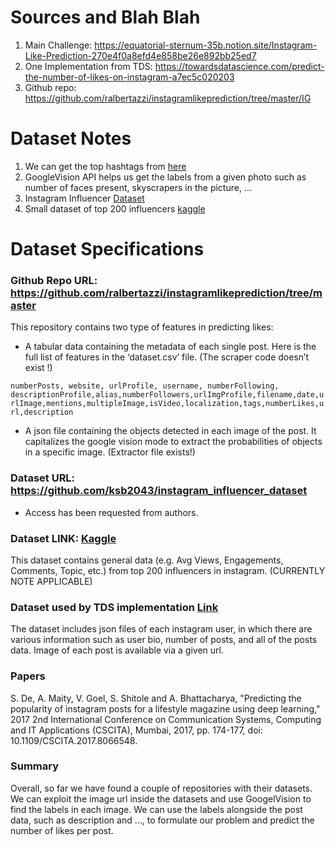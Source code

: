 # Sources and Blah Blah
1. Main Challenge: https://equatorial-sternum-35b.notion.site/Instagram-Like-Prediction-270e4f0a8efd4e858be26e892bb25ed7
2. One Implementation from TDS: https://towardsdatascience.com/predict-the-number-of-likes-on-instagram-a7ec5c020203
3. Github repo: https://github.com/ralbertazzi/instagramlikeprediction/tree/master/IG


# Dataset Notes
1. We can get the top hashtags from [here](https://top-hashtags.com/instagram/)
2. GoogleVision API helps us get the labels from a given photo such as number of faces present, skyscrapers in the picture, ...
3. Instagram Influencer [Dataset](https://github.com/ksb2043/instagram_influencer_dataset)
4. Small dataset of top 200 influencers [kaggle](https://www.kaggle.com/datasets/syedjaferk/top-200-instagrammers-data-cleaned)


# Dataset Specifications

### Github Repo URL: https://github.com/ralbertazzi/instagramlikeprediction/tree/master

This repository contains two type of features in predicting likes:

 - A tabular data containing the metadata of each single post. Here is the full list of features in the ‘dataset.csv’ file. (The scraper code doesn’t exist !)

`numberPosts, website, urlProfile, username, numberFollowing, descriptionProfile,alias,numberFollowers,urlImgProfile,filename,date,urlImage,mentions,multipleImage,isVideo,localization,tags,numberLikes,url,description`


- A json file containing the objects detected in each image of the post. It capitalizes the google vision mode to extract the probabilities of objects in a specific image. (Extractor file exists!)


### Dataset URL: https://github.com/ksb2043/instagram_influencer_dataset

- Access has been requested from authors.

### Dataset LINK: [Kaggle](https://www.kaggle.com/datasets/syedjaferk/top-200-instagrammers-data-cleaned)

This dataset contains general data (e.g. Avg Views, Engagements, Comments, Topic, etc.) from top 200 influencers in instagram. (CURRENTLY NOTE APPLICABLE)

### Dataset used by TDS implementation [Link](https://github.com/gvsi/instagram-like-predictor/tree/master/profiles)
The dataset includes json files of each instagram user, in which there are various information such as user bio, number of posts, and all of the posts data. Image of each post is available via a given url.

### Papers
S. De, A. Maity, V. Goel, S. Shitole and A. Bhattacharya, "Predicting the popularity of instagram posts for a lifestyle magazine using deep learning," 2017 2nd International Conference on Communication Systems, Computing and IT Applications (CSCITA), Mumbai, 2017, pp. 174-177, doi: 10.1109/CSCITA.2017.8066548.

### Summary 
Overall, so far we have found a couple of repositories with their datasets. We can exploit the image url inside the datasets and use GoogelVision to find the labels in each image. We can use the labels alongside the post data, such as description and ..., to formulate our problem and predict the number of likes per post.
